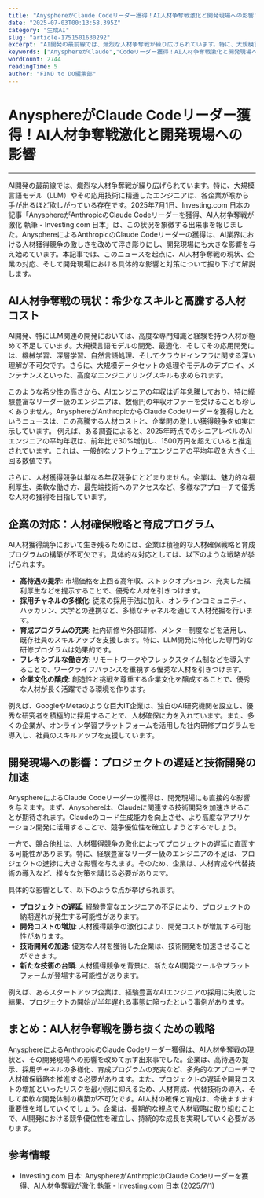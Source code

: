 ```yaml
---
title: "AnysphereがClaude Codeリーダー獲得！AI人材争奪戦激化と開発現場への影響"
date: "2025-07-03T00:13:58.395Z"
category: "生成AI"
slug: "article-1751501630292"
excerpt: "AI開発の最前線では、熾烈な人材争奪戦が繰り広げられています。特に、大規模言語モデル（LLM）やその応用技術に精通したエンジニアは、各企業が喉から手が出るほど欲しがっている存在です。2025年7月1日、Investing.com 日本の記事「AnysphereがAnthropicのClaude Co..."
keywords: ["AnysphereがClaude","Codeリーダー獲得！AI人材争奪戦激化と開発現場への影響"]
wordCount: 2744
readingTime: 5
author: "FIND to DO編集部"
---
```


# AnysphereがClaude Codeリーダー獲得！AI人材争奪戦激化と開発現場への影響

---

AI開発の最前線では、熾烈な人材争奪戦が繰り広げられています。特に、大規模言語モデル（LLM）やその応用技術に精通したエンジニアは、各企業が喉から手が出るほど欲しがっている存在です。2025年7月1日、Investing.com 日本の記事「AnysphereがAnthropicのClaude Codeリーダーを獲得、AI人材争奪戦が激化 執筆 - Investing.com 日本」は、この状況を象徴する出来事を報じました。AnysphereによるAnthropicのClaude Codeリーダーの獲得は、AI業界における人材獲得競争の激しさを改めて浮き彫りにし、開発現場にも大きな影響を与え始めています。本記事では、このニュースを起点に、AI人材争奪戦の現状、企業の対応、そして開発現場における具体的な影響と対策について掘り下げて解説します。


## AI人材争奪戦の現状：希少なスキルと高騰する人材コスト

AI開発、特にLLM関連の開発においては、高度な専門知識と経験を持つ人材が極めて不足しています。大規模言語モデルの開発、最適化、そしてその応用開発には、機械学習、深層学習、自然言語処理、そしてクラウドインフラに関する深い理解が不可欠です。さらに、大規模データセットの処理やモデルのデプロイ、メンテナンスといった、高度なエンジニアリングスキルも求められます。

このような希少性の高さから、AIエンジニアの年収は近年急騰しており、特に経験豊富なリーダー級のエンジニアは、数億円の年収オファーを受けることも珍しくありません。AnysphereがAnthropicからClaude Codeリーダーを獲得したというニュースは、この高騰する人材コストと、企業間の激しい獲得競争を如実に示しています。  例えば、ある調査によると、2025年時点でのシニアレベルのAIエンジニアの平均年収は、前年比で30%増加し、1500万円を超えていると推定されています。これは、一般的なソフトウェアエンジニアの平均年収を大きく上回る数値です。

さらに、人材獲得競争は単なる年収競争にとどまりません。企業は、魅力的な福利厚生、柔軟な働き方、最先端技術へのアクセスなど、多様なアプローチで優秀な人材の獲得を目指しています。


## 企業の対応：人材確保戦略と育成プログラム

AI人材獲得競争において生き残るためには、企業は積極的な人材確保戦略と育成プログラムの構築が不可欠です。具体的な対応としては、以下のような戦略が挙げられます。

* **高待遇の提示**:  市場価格を上回る高年収、ストックオプション、充実した福利厚生などを提示することで、優秀な人材を引きつけます。
* **採用チャネルの多様化**:  従来の採用手法に加え、オンラインコミュニティ、ハッカソン、大学との連携など、多様なチャネルを通じて人材発掘を行います。
* **育成プログラムの充実**:  社内研修や外部研修、メンター制度などを活用し、既存社員のスキルアップを支援します。特に、LLM開発に特化した専門的な研修プログラムは効果的です。
* **フレキシブルな働き方**:  リモートワークやフレックスタイム制などを導入することで、ワークライフバランスを重視する優秀な人材を引きつけます。
* **企業文化の醸成**:  創造性と挑戦を尊重する企業文化を醸成することで、優秀な人材が長く活躍できる環境を作ります。


例えば、GoogleやMetaのような巨大IT企業は、独自のAI研究機関を設立し、優秀な研究者を積極的に採用することで、人材確保に力を入れています。また、多くの企業が、オンライン学習プラットフォームを活用した社内研修プログラムを導入し、社員のスキルアップを支援しています。


## 開発現場への影響：プロジェクトの遅延と技術開発の加速

AnysphereによるClaude Codeリーダーの獲得は、開発現場にも直接的な影響を与えます。まず、Anysphereは、Claudeに関連する技術開発を加速させることが期待されます。Claudeのコード生成能力を向上させ、より高度なアプリケーション開発に活用することで、競争優位性を確立しようとするでしょう。

一方で、競合他社は、人材獲得競争の激化によってプロジェクトの遅延に直面する可能性があります。特に、経験豊富なリーダー級のエンジニアの不足は、プロジェクトの進捗に大きな影響を与えます。そのため、企業は、人材育成や代替技術の導入など、様々な対策を講じる必要があります。


具体的な影響として、以下のような点が挙げられます。

* **プロジェクトの遅延**:  経験豊富なエンジニアの不足により、プロジェクトの納期遅れが発生する可能性があります。
* **開発コストの増加**:  人材獲得競争の激化により、開発コストが増加する可能性があります。
* **技術開発の加速**:  優秀な人材を獲得した企業は、技術開発を加速させることができます。
* **新たな技術の台頭**:  人材獲得競争を背景に、新たなAI開発ツールやプラットフォームが登場する可能性があります。


例えば、あるスタートアップ企業は、経験豊富なAIエンジニアの採用に失敗した結果、プロジェクトの開始が半年遅れる事態に陥ったという事例があります。


## まとめ：AI人材争奪戦を勝ち抜くための戦略

AnysphereによるAnthropicのClaude Codeリーダー獲得は、AI人材争奪戦の現状と、その開発現場への影響を改めて示す出来事でした。企業は、高待遇の提示、採用チャネルの多様化、育成プログラムの充実など、多角的なアプローチで人材確保戦略を推進する必要があります。また、プロジェクトの遅延や開発コストの増加といったリスクを最小限に抑えるため、人材育成、代替技術の導入、そして柔軟な開発体制の構築が不可欠です。AI人材の確保と育成は、今後ますます重要性を増していくでしょう。企業は、長期的な視点で人材戦略に取り組むことで、AI開発における競争優位性を確立し、持続的な成長を実現していく必要があります。


## 参考情報

- Investing.com 日本: AnysphereがAnthropicのClaude Codeリーダーを獲得、AI人材争奪戦が激化 執筆 - Investing.com 日本 (2025/7/1)


